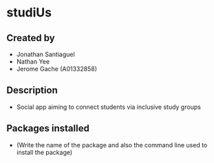 # studiUs

## Created by
- Jonathan Santiaguel
- Nathan Yee
- Jerome Gache (A01332858)

## Description
- Social app aiming to connect students via inclusive study groups

## Packages installed
- (Write the name of the package and also the command line used to
install the package)

